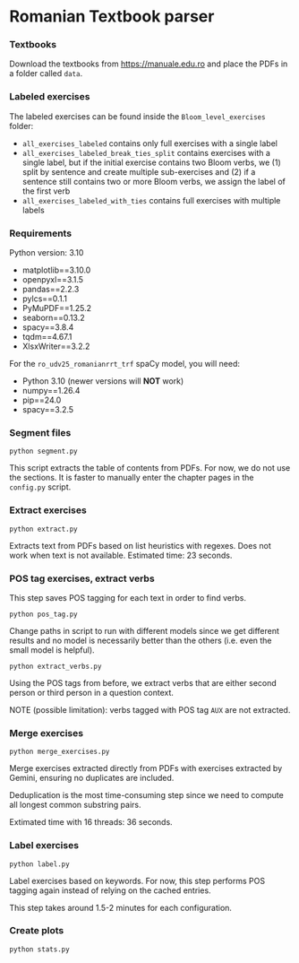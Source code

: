 # Romanian Textbook parser

### Textbooks

Download the textbooks from https://manuale.edu.ro and place the PDFs in a folder called `data`.

### Labeled exercises

The labeled exercises can be found inside the `Bloom_level_exercises` folder:
- `all_exercises_labeled` contains only full exercises with a single label
- `all_exercises_labeled_break_ties_split` contains exercises with a single label, but if the initial exercise contains two Bloom verbs, we (1) split by sentence and create multiple sub-exercises and (2) if a sentence still contains two or more Bloom verbs, we assign the label of the first verb
- `all_exercises_labeled_with_ties` contains full exercises with multiple labels

### Requirements

Python version: 3.10

- matplotlib==3.10.0
- openpyxl==3.1.5
- pandas==2.2.3
- pylcs==0.1.1
- PyMuPDF==1.25.2
- seaborn==0.13.2
- spacy==3.8.4
- tqdm==4.67.1
- XlsxWriter==3.2.2

For the `ro_udv25_romanianrrt_trf` spaCy model, you will need:
- Python 3.10 (newer versions will **NOT** work)
- numpy==1.26.4
- pip==24.0
- spacy==3.2.5

### Segment files

```
python segment.py
```

This script extracts the table of contents from PDFs. For now, we do not use the sections. It is faster to manually enter the chapter pages in the `config.py` script.

### Extract exercises

```
python extract.py
```

Extracts text from PDFs based on list heuristics with regexes. Does not work when text is not available. Estimated time: 23 seconds.

### POS tag exercises, extract verbs

This step saves POS tagging for each text in order to find verbs.

```
python pos_tag.py
```
Change paths in script to run with different models since we get different results and no model is necessarily better than the others (i.e. even the small model is helpful).


```
python extract_verbs.py
```

Using the POS tags from before, we extract verbs that are either second person or third person in a question context.

NOTE (possible limitation): verbs tagged with POS tag `AUX` are not extracted.

### Merge exercises

```
python merge_exercises.py
```

Merge exercises extracted directly from PDFs with exercises extracted by Gemini, ensuring no duplicates are included.

Deduplication is the most time-consuming step since we need to compute all longest common substring pairs.

Extimated time with 16 threads: 36 seconds.

### Label exercises

```
python label.py
```

Label exercises based on keywords. For now, this step performs POS tagging again instead of relying on the cached entries.

This step takes around 1.5-2 minutes for each configuration.

### Create plots

```
python stats.py
```
